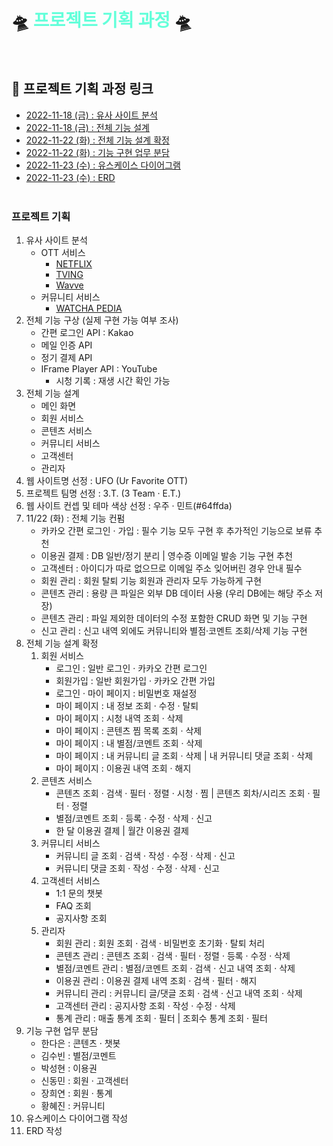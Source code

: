 # 🛸 <span style="color: #64ffda;">프로젝트 기획 과정</span> 🛸
<br>

## 🧩 프로젝트 기획 과정 링크

- [2022-11-18 (금) : 유사 사이트 분석](https://github.com/RayJun-M/KH_Final-Project/blob/main/Document/Project-Proposal/Analysis_Similar-Websites.png)
- [2022-11-18 (금) : 전체 기능 설계](https://github.com/RayJun-M/KH_Final-Project/blob/main/Document/Project-Proposal/Functional-Design.png)
- [2022-11-22 (화) : 전체 기능 설계 확정](https://github.com/RayJun-M/KH_Final-Project/blob/main/Document/Project-Proposal/Functional-Design_Feedback.png)
- [2022-11-22 (화) : 기능 구현 업무 분담](https://github.com/RayJun-M/KH_Final-Project/blob/main/Document/Project-Proposal/Function-Implementation_Role.png)
- [2022-11-23 (수) : 유스케이스 다이어그램](https://github.com/RayJun-M/KH_Final-Project/blob/main/Document/Project-Proposal/Use-Case-Diagram.jpg)
- [2022-11-23 (수) : ERD](https://github.com/RayJun-M/KH_Final-Project/blob/main/Document/Project-Proposal/ERD.png)
<br><br>

### 프로젝트 기획
1. 유사 사이트 분석
	- OTT 서비스
		- [NETFLIX](https://www.netflix.com/kr/)
		- [TVING](https://www.tving.com/onboarding)
		- [Wavve](https://www.wavve.com/index.html)
	- 커뮤니티 서비스
		- [WATCHA PEDIA](https://pedia.watcha.com/ko-KR)
2. 전체 기능 구상 (실제 구현 가능 여부 조사)
	- 간편 로그인 API : Kakao
	- 메일 인증 API
	- 정기 결제 API
	- IFrame Player API : YouTube
		- 시청 기록 : 재생 시간 확인 가능
3. 전체 기능 설계
	- 메인 화면
	- 회원 서비스
	- 콘텐츠 서비스
	- 커뮤니티 서비스
	- 고객센터
	- 관리자
4. 웹 사이트명 선정 : UFO (Ur Favorite OTT)
5. 프로젝트 팀명 선정 : 3.T. (3 Team · E.T.)
6. 웹 사이트 컨셉 및 테마 색상 선정 : 우주 · 민트(#64ffda)
7. 11/22 (화) : 전체 기능 컨펌
	- 카카오 간편 로그인 · 가입 : 필수 기능 모두 구현 후 추가적인 기능으로 보류 추천
	- 이용권 결제 : DB 일반/정기 분리 | 영수증 이메일 발송 기능 구현 추천
	- 고객센터 : 아이디가 따로 없으므로 이메일 주소 잊어버린 경우 안내 필수
	- 회원 관리 : 회원 탈퇴 기능 회원과 관리자 모두 가능하게 구현
	- 콘텐츠 관리 : 용량 큰 파일은 외부 DB 데이터 사용 (우리 DB에는 해당 주소 저장)
	- 콘텐츠 관리 : 파일 제외한 데이터의 수정 포함한 CRUD 화면 및 기능 구현
	- 신고 관리 : 신고 내역 외에도 커뮤니티와 별점·코멘트 조회/삭제 기능 구현
8. 전체 기능 설계 확정
	1. 회원 서비스
		- 로그인 : 일반 로그인 · 카카오 간편 로그인
		- 회원가입 : 일반 회원가입 · 카카오 간편 가입
		- 로그인 · 마이 페이지 : 비밀번호 재설정
		- 마이 페이지 : 내 정보 조회 · 수정 · 탈퇴
		- 마이 페이지 : 시청 내역 조회 · 삭제
		- 마이 페이지 : 콘텐츠 찜 목록 조회 · 삭제
		- 마이 페이지 : 내 별점/코멘트 조회 · 삭제
		- 마이 페이지 : 내 커뮤니티 글 조회 · 삭제 | 내 커뮤니티 댓글 조회 · 삭제
		- 마이 페이지 : 이용권 내역 조회 · 해지
	2. 콘텐츠 서비스
		- 콘텐츠 조회 · 검색 · 필터 · 정렬 · 시청 · 찜 | 콘텐츠 회차/시리즈 조회 · 필터 · 정렬
		- 별점/코멘트 조회 · 등록 · 수정 · 삭제 · 신고
		- 한 달 이용권 결제 | 월간 이용권 결제
	3. 커뮤니티 서비스
		- 커뮤니티 글 조회 · 검색 · 작성 · 수정 · 삭제 · 신고
		- 커뮤니티 댓글 조회 · 작성 · 수정 · 삭제 · 신고
	4. 고객센터 서비스
		- 1:1 문의 챗봇
		- FAQ 조회
		- 공지사항 조회
	5. 관리자
		- 회원 관리 : 회원 조회 · 검색 · 비밀번호 초기화 · 탈퇴 처리
		- 콘텐츠 관리 : 콘텐츠 조회 · 검색 · 필터 · 정렬 · 등록 · 수정 · 삭제
		- 별점/코멘트 관리 : 별점/코멘트 조회 · 검색 · 신고 내역 조회 · 삭제
		- 이용권 관리 : 이용권 결제 내역 조회 · 검색 · 필터 · 해지
		- 커뮤니티 관리 : 커뮤니티 글/댓글 조회 · 검색 · 신고 내역 조회 · 삭제
		- 고객센터 관리 : 공지사항 조회 · 작성 · 수정 · 삭제
		- 통계 관리 : 매출 통계 조회 · 필터 | 조회수 통계 조회 · 필터
9. 기능 구현 업무 분담
	- 한다은 : 콘텐츠 · 챗봇
	- 김수빈 : 별점/코멘트
	- 박성현 : 이용권
	- 신동민 : 회원 · 고객센터
	- 장희연 : 회원 · 통계
	- 황혜진 : 커뮤니티
10. 유스케이스 다이어그램 작성
11. ERD 작성